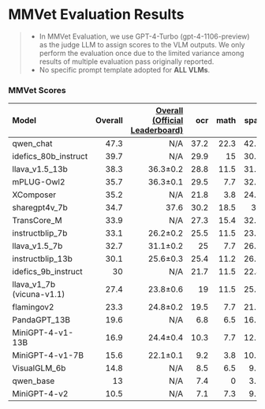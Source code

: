# MMVet Evaluation Results

> - In MMVet Evaluation, we use GPT-4-Turbo (gpt-4-1106-preview) as the judge LLM to assign scores to the VLM outputs. We only perform the evaluation once due to the limited variance among results of multiple evaluation pass originally reported. 
> - No specific prompt template adopted for **ALL VLMs**.

### MMVet Scores

| Model                     | Overall | [Overall (Official Leaderboard)](https://paperswithcode.com/sota/visual-question-answering-on-mm-vet) |  ocr | math | spat |  rec | know |  gen |
| :------------------------ | ------: | -----------------------------------------------------------: | ---: | ---: | ---: | ---: | ---: | ---: |
| qwen_chat                 |    47.3 |                                                          N/A | 37.2 | 22.3 | 42.8 | 52.5 | 45.4 | 40.3 |
| idefics_80b_instruct      |    39.7 |                                                          N/A | 29.9 |   15 | 30.7 | 45.6 | 38.6 | 37.1 |
| llava_v1.5_13b            |    38.3 |                                                     36.3±0.2 | 28.8 | 11.5 | 31.5 |   42 | 23.1 |   23 |
| mPLUG-Owl2                |    35.7 |                                                     36.3±0.1 | 29.5 |  7.7 | 32.1 | 47.3 | 23.8 | 20.9 |
| XComposer                 |    35.2 |                                                          N/A | 21.8 |  3.8 | 24.7 | 43.1 | 28.9 | 27.5 |
| sharegpt4v_7b             |    34.7 |                                                         37.6 | 30.2 | 18.5 |   30 | 36.1 | 20.2 | 18.1 |
| TransCore_M               |    33.9 |                                                          N/A | 27.3 | 15.4 | 32.7 | 36.7 |   23 | 23.5 |
| instructblip_7b           |    33.1 |                                                     26.2±0.2 | 25.5 | 11.5 | 23.5 | 39.3 | 24.3 | 23.6 |
| llava_v1.5_7b             |    32.7 |                                                     31.1±0.2 |   25 |  7.7 | 26.3 | 36.9 |   22 | 21.5 |
| instructblip_13b          |    30.1 |                                                     25.6±0.3 | 25.4 | 11.2 | 26.9 | 33.4 |   19 | 18.2 |
| idefics_9b_instruct       |      30 |                                                          N/A | 21.7 | 11.5 | 22.4 | 34.6 | 27.4 | 26.9 |
| llava_v1_7b (vicuna-v1.1) |    27.4 |                                                     23.8±0.6 |   19 | 11.5 | 25.6 | 31.4 | 18.1 | 16.2 |
| flamingov2                |    23.3 |                                                     24.8±0.2 | 19.5 |  7.7 | 21.7 | 24.7 | 21.7 |   19 |
| PandaGPT_13B              |    19.6 |                                                          N/A |  6.8 |  6.5 | 16.5 | 26.3 | 13.7 | 13.9 |
| MiniGPT-4-v1-13B          |    16.9 |                                                     24.4±0.4 | 10.3 |  7.7 | 12.5 | 19.9 | 14.9 | 13.8 |
| MiniGPT-4-v1-7B           |    15.6 |                                                     22.1±0.1 |  9.2 |  3.8 | 10.1 | 19.4 | 13.3 | 12.5 |
| VisualGLM_6b              |    14.8 |                                                          N/A |  8.5 |  6.5 |  9.1 |   18 |  8.1 |  7.1 |
| qwen_base                 |      13 |                                                          N/A |  7.4 |    0 |  3.9 | 16.5 | 18.6 | 18.1 |
| MiniGPT-4-v2              |    10.5 |                                                          N/A |  7.1 |  7.3 |  9.6 | 12.2 |  9.2 |    8 |